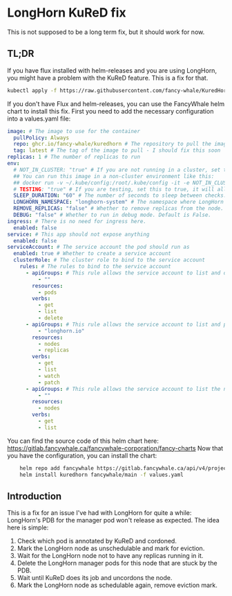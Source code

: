 # LongHorn KuReD fix

This is not supposed to be a long term fix, but it should work for now.

## TL;DR

If you have flux installed with helm-releases and you are using LongHorn, you might have a problem with the KuReD feature. This is a fix for that.

```bash
kubectl apply -f https://raw.githubusercontent.com/fancy-whale/KuredHorn/main/helmrelease.yaml
```

If you don't have Flux and helm-releases, you can use the FancyWhale helm chart to install this fix. First you need to add the necessary configuration into a values.yaml file:

```yaml
image: # The image to use for the container
  pullPolicy: Always
  repo: ghcr.io/fancy-whale/kuredhorn # The repository to pull the image from
  tag: latest # The tag of the image to pull - I should fix this soon
replicas: 1 # The number of replicas to run
env:
  # NOT_IN_CLUSTER: "true" # If you are not running in a cluster, set this to true, it will allow you to run this in a non-cluster environment
  ## You can run this image in a non-cluster environment like this:
  ## docker run -v ~/.kube/config:/root/.kube/config -it -e NOT_IN_CLUSTER=true ghcr.io/fancy-whale/kuredhorn:latest
  # TESTING: "true" # If you are testing, set this to true, it will allow you to run this only once, without the need to get stuck in a loop
  SLEEP_DURATION: "60" # The number of seconds to sleep between checks. Default is 60
  LONGHORN_NAMESPACE: "longhorn-system" # The namespace where LongHorn is installed. Default is longhorn-system
  REMOVE_REPLICAS: "false" # Whether to remove replicas from the node. Default is False.
  DEBUG: "false" # Whether to run in debug mode. Default is False.
ingress: # There is no need for ingress here.
  enabled: false
service: # This app should not expose anything
  enabled: false
serviceAccount: # The service account the pod should run as
  enabled: true # Whether to create a service account
  clusterRole: # The cluster role to bind to the service account
    rules: # The rules to bind to the service account
      - apiGroups: # This rule allows the service account to list and delete pods for deleting the longhorn manager pods
          - ""
        resources:
          - pods
        verbs:
          - get
          - list
          - delete
      - apiGroups: # This rule allows the service account to list and patch the longhorn nodes and replicas
          - "longhorn.io"
        resources:
          - nodes
          - replicas
        verbs:
          - get
          - list
          - watch
          - patch
      - apiGroups: # This rule allows the service account to list the nodes in the cluster - to check for the kured annotation
          - ""
        resources:
          - nodes
        verbs:
          - get
          - list
```

You can find the source code of this helm chart here: <https://gitlab.fancywhale.ca/fancywhale-corporation/fancy-charts>
Now that you have the configuration, you can install the chart:

```bash
    helm repo add fancywhale https://gitlab.fancywhale.ca/api/v4/projects/104/packages/helm/stable
    helm install kuredhorn fancywhale/main -f values.yaml
```

## Introduction

This is a fix for an issue I've had with LongHorn for quite a while: LongHorn's PDB for the manager pod won't release as expected. The idea here is simple:

1. Check which pod is annotated by KuReD and cordoned.
2. Mark the LongHorn node as unschedulable and mark for eviction.
3. Wait for the LongHorn node not to have any replicas running in it.
4. Delete the LongHorn manager pods for this node that are stuck by the PDB.
5. Wait until KuReD does its job and uncordons the node.
6. Mark the LongHorn node as schedulable again, remove eviction mark.
